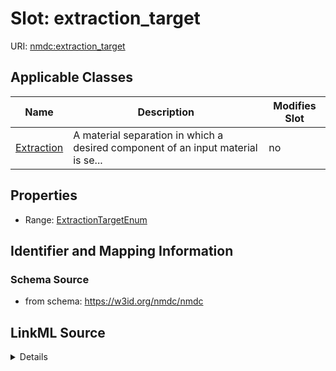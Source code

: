 # Slot: extraction_target

URI: [nmdc:extraction_target](https://w3id.org/nmdc/extraction_target)



<!-- no inheritance hierarchy -->




## Applicable Classes

| Name | Description | Modifies Slot |
| --- | --- | --- |
[Extraction](Extraction.md) | A material separation in which a desired component of an input material is se... |  no  |







## Properties

* Range: [ExtractionTargetEnum](ExtractionTargetEnum.md)





## Identifier and Mapping Information







### Schema Source


* from schema: https://w3id.org/nmdc/nmdc




## LinkML Source

<details>
```yaml
name: extraction_target
from_schema: https://w3id.org/nmdc/nmdc
rank: 1000
alias: extraction_target
domain_of:
- Extraction
range: ExtractionTargetEnum

```
</details>